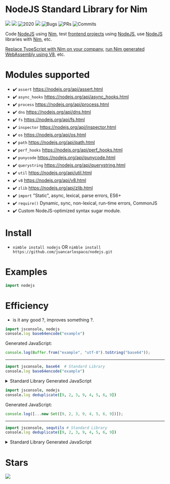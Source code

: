 # NodeJS Standard Library for Nim

![](https://img.shields.io/github/languages/top/juancarlospaco/nodejs?style=for-the-badge)
![](https://img.shields.io/github/stars/juancarlospaco/nodejs?style=for-the-badge)
![](https://img.shields.io/maintenance/yes/2020?style=for-the-badge "2020")
![](https://img.shields.io/github/languages/code-size/juancarlospaco/nodejs?style=for-the-badge)
![](https://img.shields.io/github/issues-raw/juancarlospaco/nodejs?style=for-the-badge "Bugs")
![](https://img.shields.io/github/issues-pr-raw/juancarlospaco/nodejs?style=for-the-badge "PRs")
![](https://img.shields.io/github/last-commit/juancarlospaco/nodejs?style=for-the-badge "Commits")

Code [NodeJS](https://nodejs.org) using [Nim](http://nim-lang.org),
test [frontend projects](https://github.com/pragmagic/karax) using [NodeJS](https://nodejs.org),
use [NodeJS](https://nodejs.org) libraries with [Nim](http://nim-lang.org), etc.

[Replace TypeScript with Nim on your company](https://github.com/nim-lang/Nim/wiki/Nim-for-TypeScript-Programmers#table-of-contents),
[run Nim generated WebAssembly using V8](https://github.com/nim-lang/Nim/wiki/Nim-for-TypeScript-Programmers#WebAssembly), etc.


# Modules supported

- :heavy_check_mark: `assert` https://nodejs.org/api/assert.html
- :heavy_check_mark: `async_hooks` https://nodejs.org/api/async_hooks.html
- :heavy_check_mark: `process` https://nodejs.org/api/process.html
- :heavy_check_mark: `dns` https://nodejs.org/api/dns.html
- :heavy_check_mark: `fs` https://nodejs.org/api/fs.html
- :heavy_check_mark: `inspector` https://nodejs.org/api/inspector.html
- :heavy_check_mark: `os` https://nodejs.org/api/os.html
- :heavy_check_mark: `path` https://nodejs.org/api/path.html
- :heavy_check_mark: `perf_hooks` https://nodejs.org/api/perf_hooks.html
- :heavy_check_mark: `punycode` https://nodejs.org/api/punycode.html
- :heavy_check_mark: `querystring` https://nodejs.org/api/querystring.html
- :heavy_check_mark: `util` https://nodejs.org/api/util.html
- :heavy_check_mark: `v8` https://nodejs.org/api/v8.html
- :heavy_check_mark: `zlib` https://nodejs.org/api/zlib.html
- :heavy_check_mark: `import`    "Static", async,  lexical,     parse errors,    ES6+
- :heavy_check_mark: `require()` Dynamic,  sync,   non-lexical, run-time errors, CommonJS
- :heavy_check_mark: Custom NodeJS-optimized syntax sugar module.


# Install

- `nimble install nodejs` OR `nimble install https://github.com/juancarlospaco/nodejs.git`


# Examples

```nim
import nodejs
```


# Efficiency

- is it any good ?, improves something ?.

```nim
import jsconsole, nodejs
console.log base64encode("example")
```

Generated JavaScript:

```javascript
console.log(Buffer.from("example", "utf-8").toString("base64"));
```

---

```nim
import jsconsole, base64  # Standard Library
console.log base64encode("example")
```

<details>
  <summary>Standard Library Generated JavaScript</summary>

```javascript

function mnewString(len_33558512) {
    return new Array(len_33558512);
}
function makeNimstrLit(c_33558354) {
    var ln = c_33558354.length;
    var result = new Array(ln);
    for (var i = 0; i < ln; ++i) {
        result[i] = c_33558354.charCodeAt(i);
    }
    return result;
}
function toJSStr(s_33558362) {
    var Tmp5;
    var Tmp7;
    var result_33558363 = null;
    var res_33558422 = newSeq_33558393((s_33558362).length);
    var i_33558424 = 0;
    var j_33558426 = 0;
    L1: do {
        L2: while (true) {
            if (!(i_33558424 < (s_33558362).length)) break L2;
            var c_33558427 = s_33558362[i_33558424];
            if ((c_33558427 < 128)) {
                res_33558422[j_33558426] = String.fromCharCode(c_33558427);
                i_33558424 += 1;
            } else {
                var helper_33558450 = newSeq_33558393(0);
                L3: do {
                    L4: while (true) {
                        if (!true) break L4;
                        var code_33558451 = c_33558427.toString(16);
                        if (((code_33558451).length == 1)) {
                            helper_33558450.push("%0");;
                        } else {
                            helper_33558450.push("%");;
                        }
                        helper_33558450.push(code_33558451);;
                        i_33558424 += 1;
                        if (((s_33558362).length <= i_33558424)) Tmp5 = true;
                        else {
                            Tmp5 = (s_33558362[i_33558424] < 128);
                        }
                        if (Tmp5) {
                            break L3;
                        }
                        c_33558427 = s_33558362[i_33558424];
                    }
                } while (false);
                ++excHandler;
                Tmp7 = framePtr;
                try {
                    res_33558422[j_33558426] = decodeURIComponent(helper_33558450.join(""));
                    --excHandler;
                } catch (EXC) {
                    var prevJSError = lastJSError;
                    lastJSError = EXC;
                    --excHandler;
                    framePtr = Tmp7;
                    res_33558422[j_33558426] = helper_33558450.join("");
                    lastJSError = prevJSError;
                } finally {
                    framePtr = Tmp7;
                }
            }
            j_33558426 += 1;
        }
    } while (false);
    if (res_33558422.length < j_33558426) {
        for (var i = res_33558422.length; i < j_33558426; ++i) res_33558422.push(null);
    } else {
        res_33558422.length = j_33558426;
    };
    result_33558363 = res_33558422.join("");
    return result_33558363;
}
var globalRaiseHook_33557677 = [null];
if (globalThis.localRaiseHook_33557682 === undefined) {
    localRaiseHook_33557682 = [null];
}
var outOfMemHook_33557685 = [null];
var unhandledExceptionHook_33557690 = [null];
var cb64_469762056 = [65, 66, 67, 68, 69, 70, 71, 72, 73, 74, 75, 76, 77, 78, 79, 80, 81, 82, 83, 84, 85, 86, 87, 88, 89, 90, 97, 98, 99, 100, 101, 102, 103, 104, 105, 106, 107, 108, 109, 110, 111, 112, 113, 114, 115, 116, 117, 118, 119, 120, 121, 122, 48, 49, 50, 51, 52, 53, 54, 55, 56, 57, 43, 47];
var cb64safe_469762059 = [65, 66, 67, 68, 69, 70, 71, 72, 73, 74, 75, 76, 77, 78, 79, 80, 81, 82, 83, 84, 85, 86, 87, 88, 89, 90, 97, 98, 99, 100, 101, 102, 103, 104, 105, 106, 107, 108, 109, 110, 111, 112, 113, 114, 115, 116, 117, 118, 119, 120, 121, 122, 48, 49, 50, 51, 52, 53, 54, 55, 56, 57, 45, 95];
function encode_469762156(s_469762158, safe_469762159) {
    var Tmp2;
    var result_469762160 = [];
    L1: do {
        if (safe_469762159) {
            Tmp2 = cb64safe_469762059;
        } else {
            Tmp2 = cb64_469762056;
        }
        var lookupTable_469762502 = Tmp2;
        (result_469762160.length = (Math.trunc(((s_469762158).length * 4) / 3) + 6));
        var inputIndexHEX60gensym45_469762513 = 0;
        var outputIndexHEX60gensym45_469762515 = 0;
        var inputEndsHEX60gensym45_469762516 = ((s_469762158).length - Math.trunc((s_469762158).length % 3));
        var nHEX60gensym45_469762517 = 0;
        var bHEX60gensym45_469762518 = 0;
        L3: do {
            L4: while (true) {
                if (!!((inputIndexHEX60gensym45_469762513 == inputEndsHEX60gensym45_469762516))) break L4;
                bHEX60gensym45_469762518 = s_469762158[inputIndexHEX60gensym45_469762513];
                nHEX60gensym45_469762517 = (bHEX60gensym45_469762518 << 16);
                inputIndexHEX60gensym45_469762513 += 1;
                bHEX60gensym45_469762518 = s_469762158[inputIndexHEX60gensym45_469762513];
                nHEX60gensym45_469762517 = (nHEX60gensym45_469762517 | (bHEX60gensym45_469762518 << 8));
                inputIndexHEX60gensym45_469762513 += 1;
                bHEX60gensym45_469762518 = s_469762158[inputIndexHEX60gensym45_469762513];
                nHEX60gensym45_469762517 = (nHEX60gensym45_469762517 | (bHEX60gensym45_469762518 << 0));
                inputIndexHEX60gensym45_469762513 += 1;
                result_469762160[outputIndexHEX60gensym45_469762515] = lookupTable_469762502[(((nHEX60gensym45_469762517 >>> 0) >>> 18) & 63)];
                outputIndexHEX60gensym45_469762515 += 1;
                result_469762160[outputIndexHEX60gensym45_469762515] = lookupTable_469762502[(((nHEX60gensym45_469762517 >>> 0) >>> 12) & 63)];
                outputIndexHEX60gensym45_469762515 += 1;
                result_469762160[outputIndexHEX60gensym45_469762515] = lookupTable_469762502[(((nHEX60gensym45_469762517 >>> 0) >>> 6) & 63)];
                outputIndexHEX60gensym45_469762515 += 1;
                result_469762160[outputIndexHEX60gensym45_469762515] = lookupTable_469762502[(((nHEX60gensym45_469762517 >>> 0) >>> 0) & 63)];
                outputIndexHEX60gensym45_469762515 += 1;
            }
        } while (false);
        var paddingHEX60gensym45_469762646 = Math.trunc((s_469762158).length % 3);
        if ((paddingHEX60gensym45_469762646 == 1)) {
            bHEX60gensym45_469762518 = s_469762158[inputIndexHEX60gensym45_469762513];
            nHEX60gensym45_469762517 = (bHEX60gensym45_469762518 << 16);
            inputIndexHEX60gensym45_469762513 += 1;
            result_469762160[outputIndexHEX60gensym45_469762515] = lookupTable_469762502[(((nHEX60gensym45_469762517 >>> 0) >>> 18) & 63)];
            outputIndexHEX60gensym45_469762515 += 1;
            result_469762160[outputIndexHEX60gensym45_469762515] = lookupTable_469762502[(((nHEX60gensym45_469762517 >>> 0) >>> 12) & 63)];
            outputIndexHEX60gensym45_469762515 += 1;
            result_469762160[outputIndexHEX60gensym45_469762515] = 61;
            outputIndexHEX60gensym45_469762515 += 1;
            result_469762160[outputIndexHEX60gensym45_469762515] = 61;
            outputIndexHEX60gensym45_469762515 += 1;
        } else {
            if ((paddingHEX60gensym45_469762646 == 2)) {
                bHEX60gensym45_469762518 = s_469762158[inputIndexHEX60gensym45_469762513];
                nHEX60gensym45_469762517 = (bHEX60gensym45_469762518 << 16);
                inputIndexHEX60gensym45_469762513 += 1;
                bHEX60gensym45_469762518 = s_469762158[inputIndexHEX60gensym45_469762513];
                nHEX60gensym45_469762517 = (nHEX60gensym45_469762517 | (bHEX60gensym45_469762518 << 8));
                inputIndexHEX60gensym45_469762513 += 1;
                result_469762160[outputIndexHEX60gensym45_469762515] = lookupTable_469762502[(((nHEX60gensym45_469762517 >>> 0) >>> 18) & 63)];
                outputIndexHEX60gensym45_469762515 += 1;
                result_469762160[outputIndexHEX60gensym45_469762515] = lookupTable_469762502[(((nHEX60gensym45_469762517 >>> 0) >>> 12) & 63)];
                outputIndexHEX60gensym45_469762515 += 1;
                result_469762160[outputIndexHEX60gensym45_469762515] = lookupTable_469762502[(((nHEX60gensym45_469762517 >>> 0) >>> 6) & 63)];
                outputIndexHEX60gensym45_469762515 += 1;
                result_469762160[outputIndexHEX60gensym45_469762515] = 61;
                outputIndexHEX60gensym45_469762515 += 1;
            }
        }
        (result_469762160.length = outputIndexHEX60gensym45_469762515);
    } while (false);
    return result_469762160;
}
function newSeq_33558393(len_33558396) {
    var result_33558398 = [];
    result_33558398 = new Array(len_33558396);
    for (var i = 0; i < len_33558396; ++i) {
        result_33558398[i] = null;
    }
    return result_33558398;
}

console.log(toJSStr(encode_469762156(makeNimstrLit("example"), false)));

```

</details>


```nim
import jsconsole, nodejs
console.log deduplicate([9, 2, 3, 9, 4, 5, 6, 9])
```

Generated JavaScript:

```javascript
console.log([...new Set([9, 2, 3, 9, 4, 5, 6, 9])]);
```

---

```nim
import jsconsole, sequtils # Standard Library
console.log deduplicate([9, 2, 3, 9, 4, 5, 6, 9])
```

<details>
  <summary>Standard Library Generated JavaScript</summary>

```javascript

var NTI369098754 = {
    size: 0,
    kind: 31,
    base: null,
    node: null,
    finalizer: null
};
var NTI369098779 = {
    size: 0,
    kind: 24,
    base: null,
    node: null,
    finalizer: null
};
NTI369098779.base = NTI369098754;

function setConstr() {
    var result = {};
    for (var i = 0; i < arguments.length; ++i) {
        var x = arguments[i];
        if (typeof(x) == "object") {
            for (var j = x[0]; j <= x[1]; ++j) {
                result[j] = true;
            }
        } else {
            result[x] = true;
        }
    }
    return result;
}
var ConstSet1 = setConstr(17, 16, 4, 18, 27, 19, 23, 22, 21);
function nimCopy(dest_33558821, src_33558822, ti_33558823) {
    var result_33558835 = null;
    switch (ti_33558823.kind) {
        case 21:
        case 22:
        case 23:
        case 5:
            if (!(isFatPointer_33558808(ti_33558823))) {
                result_33558835 = src_33558822;
            } else {
                result_33558835 = [src_33558822[0], src_33558822[1]];
            }
            break;
        case 19:
            if (dest_33558821 === null || dest_33558821 === undefined) {
                dest_33558821 = {};
            } else {
                for (var key in dest_33558821) {
                    delete dest_33558821[key];
                }
            }
            for (var key in src_33558822) {
                dest_33558821[key] = src_33558822[key];
            }
            result_33558835 = dest_33558821;
            break;
        case 18:
        case 17:
            if (!((ti_33558823.base == null))) {
                result_33558835 = nimCopy(dest_33558821, src_33558822, ti_33558823.base);
            } else {
                if ((ti_33558823.kind == 17)) {
                    result_33558835 = (dest_33558821 === null || dest_33558821 === undefined) ? {
                        m_type: ti_33558823
                    } : dest_33558821;
                } else {
                    result_33558835 = (dest_33558821 === null || dest_33558821 === undefined) ? {} : dest_33558821;
                }
            }
            nimCopyAux(result_33558835, src_33558822, ti_33558823.node);
            break;
        case 24:
        case 4:
        case 27:
        case 16:
            if (src_33558822 === null) {
                result_33558835 = null;
            } else {
                if (dest_33558821 === null || dest_33558821 === undefined) {
                    dest_33558821 = new Array(src_33558822.length);
                } else {
                    dest_33558821.length = src_33558822.length;
                }
                result_33558835 = dest_33558821;
                for (var i = 0; i < src_33558822.length; ++i) {
                    result_33558835[i] = nimCopy(result_33558835[i], src_33558822[i], ti_33558823.base);
                }
            }
            break;
        case 28:
            if (src_33558822 !== null) {
                result_33558835 = src_33558822.slice(0);
            }
            break;
        default:
            result_33558835 = src_33558822;
            break;
    }
    return result_33558835;
}
var globalRaiseHook_33557677 = [null];
if (globalThis.localRaiseHook_33557682 === undefined) {
    localRaiseHook_33557682 = [null];
}
var outOfMemHook_33557685 = [null];
var unhandledExceptionHook_33557690 = [null];
function isFatPointer_33558808(ti_33558810) {
    var result_33558811 = false;
    BeforeRet: do {
        result_33558811 = !((ConstSet1[ti_33558810.base.kind] != undefined));
        break BeforeRet;
    } while (false);
    return result_33558811;

}
function nimCopyAux(dest_33558826, src_33558827, n_33558829) {
    switch (n_33558829.kind) {
        case 0:
            break;
        case 1:
            dest_33558826[n_33558829.offset] = nimCopy(dest_33558826[n_33558829.offset], src_33558827[n_33558829.offset], n_33558829.typ);

            break;
        case 2:
            for (var i = 0; i < n_33558829.sons.length; i++) {
                nimCopyAux(dest_33558826, src_33558827, n_33558829.sons[i]);
            }

            break;
        case 3:
            dest_33558826[n_33558829.offset] = nimCopy(dest_33558826[n_33558829.offset], src_33558827[n_33558829.offset], n_33558829.typ);
            for (var i = 0; i < n_33558829.sons.length; ++i) {
                nimCopyAux(dest_33558826, src_33558827, n_33558829.sons[i][1]);
            }
            break;
    }
}
function find_369098843(a_369098847, item_369098848) {
    var result_369098849 = 0;
    BeforeRet: do {
        result_369098849 = 0;
        L1: do {
            var i_369098856 = null;
            var i_369098856_Idx = 0;
            var i_369098947 = 0;
            L2: do {
                L3: while (true) {
                    if (!(i_369098947 < (a_369098847).length)) break L3;
                    i_369098856 = a_369098847;
                    i_369098856_Idx = i_369098947;
                    if ((i_369098856[i_369098856_Idx] == item_369098848)) {
                        break BeforeRet;
                    }
                    result_369098849 += 1;
                    i_369098947 += 1;
                }
            } while (false);
        } while (false);
        result_369098849 = -1;
    } while (false);
    return result_369098849;
}
function contains_369098836(a_369098840, item_369098841) {
    var result_369098842 = false;
    BeforeRet: do {
        result_369098842 = (0 <= find_369098843(a_369098840, item_369098841));
        break BeforeRet;
    } while (false);
    return result_369098842;
}
function deduplicate_369098757(s_369098761, isSorted_369098762) {
    var result_369098764 = [];
    result_369098764 = nimCopy(null, [], NTI369098779);
    if ((0 < (s_369098761).length)) {
        if (isSorted_369098762) {
            var prev_369098784 = s_369098761[0];
            result_369098764.push(prev_369098784);;
            L1: do {
                var i_369098806 = 0;
                var colontmp__369098932 = 0;
                colontmp__369098932 = ((s_369098761).length - 1);
                var res_369098937 = 1;
                L2: do {
                    L3: while (true) {
                        if (!(res_369098937 <= colontmp__369098932)) break L3;
                        i_369098806 = res_369098937;
                        if (!((s_369098761[i_369098806] == prev_369098784))) {
                            prev_369098784 = s_369098761[i_369098806];
                            result_369098764.push(prev_369098784);;
                        }
                        res_369098937 += 1;
                    }
                } while (false);
            } while (false);
        } else {
            L4: do {
                var itm_369098834 = null;
                var itm_369098834_Idx = 0;
                var i_369098944 = 0;
                L5: do {
                    L6: while (true) {
                        if (!(i_369098944 < (s_369098761).length)) break L6;
                        itm_369098834 = s_369098761;
                        itm_369098834_Idx = i_369098944;
                        if (!(contains_369098836(result_369098764, itm_369098834[itm_369098834_Idx]))) {
                            result_369098764.push(itm_369098834[itm_369098834_Idx]);;
                        }
                        i_369098944 += 1;
                    }
                } while (false);
            } while (false);
        }
    }
    return result_369098764;
}

console.log(deduplicate_369098757([9, 2, 3, 9, 4, 5, 6, 9], false));

```

</details>


# Stars

![](https://starchart.cc/juancarlospaco/nodejs.svg)

